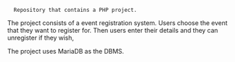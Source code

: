       Repository that contains a PHP project. 

The project consists of a event registration system. Users choose the event that they want to register for. Then users enter their details and they can unregister if they wish,

The project uses MariaDB as the DBMS.
